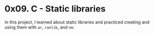 # 0x09. C - Static libraries
In this project, I learned about static libraries and practiced creating and using them with `ar`, `ranlib`, and `nm`.

